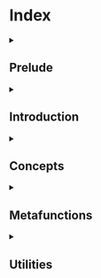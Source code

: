 <!-- Copyright 2024 Feng Mofan
SPDX-License-Identifier: Apache-2.0 -->

<h1>Index</h1>

<!-- Prelude -- Start -->
<details><summary><h2>Prelude</h2></summary>

</details>
<!-- Prelude -- End -->

<!-- Introduction -- Start -->
<details><summary><h2>Introduction</h2></summary>

</details>
<!-- Introduction -- End -->

<!-- Concepts -- Start -->
<details><summary><h2>Concepts</h2></summary>
  <!-- Mouldivore -- Start -->
  <details><summary><h3>Mouldivore</h3></summary>
    <table>
      <caption><b>Conceptualizations</b></caption>
      <thead>
        <tr>
          <th style="text-align: center">Name</th>
          <th style="text-align: center">Functionality</th>
        </tr>
      </thead>
      <tbody>
        <tr>
          <td><a href="./docs/contents/concepts/mouldivore/all_confess.doc.md">AllConfess</a></td>
          <td>Conceptualize a class template predicate</td>
        </tr>
        <tr>
          <td><a href="./docs/contents/concepts/mouldivore/all_deceive.doc.md">AllDeceive</a></td>
          <td>Conceptualize the negation of a class template predicate</td>
        </tr>
        <tr>
          <td><a href="./docs/contents/concepts/mouldivore/any_confess.doc.md">AnyConfess</a></td>
          <td>Conceptualize a class template predicate</td>
        </tr>
        <tr>
          <td><a href="./docs/contents/concepts/mouldivore/any_deceive.doc.md">AnyDeceive</a></td>
          <td>Conceptualize the negation of a class template predicate</td>
        </tr>
        <tr>
          <td><a href="./docs/contents/concepts/mouldivore/confess.doc.md">Confess</a></td>
          <td>Conceptualize a class template predicate</td>
        </tr>
        <tr>
          <td><a href="./docs/contents/concepts/mouldivore/deceive.doc.md">Deceive</a></td>
          <td>Conceptualize the negation of a class template predicate</td>
        </tr>
      </tbody>
    </table>
  </details>
  <!-- Mouldivore -- End -->

  <!-- Pagelivore -- Start -->
  <details><summary><h3>Pagelivore</h3></summary>
    <table>
      <caption><b>Conceptualizations</b></caption>
      <thead>
        <tr>
          <th style="text-align: center">Name</th>
          <th style="text-align: center">Functionality</th>
        </tr>
      </thead>
      <tbody>
        <tr>
          <td><a href="./docs/contents/concepts/pagelivore/all_clarify.doc.md">AllClarify</a></td>
          <td>Conceptualize a class template predicate</td>
        </tr>
        <tr>
          <td><a href="./docs/contents/concepts/pagelivore/all_confess.doc.md">AllConfess</a></td>
          <td>Conceptualize a class template predicate</td>
        </tr>
        <tr>
          <td><a href="./docs/contents/concepts/pagelivore/all_deceive.doc.md">AllDeceive</a></td>
          <td>Conceptualize the negation of a class template predicate</td>
        </tr>
        <tr>
          <td><a href="./docs/contents/concepts/pagelivore/all_falsify.doc.md">AllFalsify</a></td>
          <td>Conceptualize the negation of a class template predicate</td>
        </tr>
        <tr>
          <td><a href="./docs/contents/concepts/pagelivore/any_clarify.doc.md">AnyClarify</a></td>
          <td>Conceptualize a class template predicate</td>
        </tr>
        <tr>
          <td><a href="./docs/contents/concepts/pagelivore/any_confess.doc.md">AnyConfess</a></td>
          <td>Conceptualize a class template predicate</td>
        </tr>
        <tr>
          <td><a href="./docs/contents/concepts/pagelivore/any_deceive.doc.md">AnyDeceive</a></td>
          <td>Conceptualize the negation of a class template predicate</td>
        </tr>
        <tr>
          <td><a href="./docs/contents/concepts/pagelivore/any_falsify.doc.md">AnyFalsify</a></td>
          <td>Conceptualize the negation of a class template predicate</td>
        </tr>
        <tr>
          <td><a href="./docs/contents/concepts/pagelivore/clarify.doc.md">Clarify</a></td>
          <td>Conceptualize a class template predicate</td>
        </tr>
        <tr>
          <td><a href="./docs/contents/concepts/pagelivore/confess.doc.md">Confess</a></td>
          <td>Conceptualize a class template predicate</td>
        </tr>
        <tr>
          <td><a href="./docs/contents/concepts/pagelivore/deceive.doc.md">Deceive</a></td>
          <td>Conceptualize the negation of a class template predicate</td>
        </tr>
        <tr>
          <td><a href="./docs/contents/concepts/pagelivore/falsify.doc.md">Falsify</a></td>
          <td>Conceptualize the negation of a class template predicate</td>
        </tr>
      </tbody>
    </table>
  </details>
  <!-- Pagelivore -- End -->

  <!-- Typelivore -- Start -->
  <details><summary><h3>Typelivore</h3></summary>
    <table>
      <caption><b>Conceptualizations</b></caption>
      <thead>
        <tr>
          <th style="text-align: center">Name</th>
          <th style="text-align: center">Functionality</th>
        </tr>
      </thead>
      <tbody>
        <tr>
          <td><a href="./docs/contents/concepts/typelivore/all_clarify.doc.md">AllClarify</a></td>
          <td>Conceptualize a callable type predicate</td>
        </tr>
        <tr>
          <td><a href="./docs/contents/concepts/typelivore/all_confess.doc.md">AllConfess</a></td>
          <td>Conceptualize a callable type predicate</td>
        </tr>
        <tr>
          <td><a href="./docs/contents/concepts/typelivore/all_deceive.doc.md">AllDeceive</a></td>
          <td>Conceptualize the negation of a callable type predicate</td>
        </tr>
        <tr>
          <td><a href="./docs/contents/concepts/typelivore/all_falsify.doc.md">AllFalsify</a></td>
          <td>Conceptualize the negation of a callable type predicate</td>
        </tr>
        <tr>
          <td><a href="./docs/contents/concepts/typelivore/any_clarify.doc.md">AnyClarify</a></td>
          <td>Conceptualize a callable type predicate</td>
        </tr>
        <tr>
          <td><a href="./docs/contents/concepts/typelivore/any_confess.doc.md">AnyConfess</a></td>
          <td>Conceptualize a callable type predicate</td>
        </tr>
        <tr>
          <td><a href="./docs/contents/concepts/typelivore/any_deceive.doc.md">AnyDeceive</a></td>
          <td>Conceptualize the negation of a callable type predicate</td>
        </tr>
        <tr>
          <td><a href="./docs/contents/concepts/typelivore/any_falsify.doc.md">AnyFalsify</a></td>
          <td>Conceptualize the negation of a callable type predicate</td>
        </tr>
        <tr>
          <td><a href="./docs/contents/concepts/typelivore/clarify.doc.md">Clarify</a></td>
          <td>Conceptualize a callable type predicate</td>
        </tr>
        <tr>
          <td><a href="./docs/contents/concepts/typelivore/confess.doc.md">Confess</a></td>
          <td>Conceptualize a callable type predicate</td>
        </tr>
        <tr>
          <td><a href="./docs/contents/concepts/typelivore/deceive.doc.md">Deceive</a></td>
          <td>Conceptualize the negation of a callable type predicate</td>
        </tr>
        <tr>
          <td><a href="./docs/contents/concepts/typelivore/falsify.doc.md">Falsify</a></td>
          <td>Conceptualize the negation of a callable type predicate</td>
        </tr>
      </tbody>
    </table>
  </details>
  <!-- Typelivore -- End -->

  <!-- Varybivore -- Start -->
  <details><summary><h3>Varybivore</h3></summary>
    <table>
      <caption><b>Conceptualizations</b></caption>
      <thead>
        <tr>
          <th style="text-align: center">Name</th>
          <th style="text-align: center">Functionality</th>
        </tr>
      </thead>
      <tbody>
        <tr>
          <td><a href="./docs/contents/concepts/varybivore/all_clarify.doc.md">AllClarify</a></td>
          <td>Conceptualize a callable predicate</td>
        </tr>
        <tr>
          <td><a href="./docs/contents/concepts/varybivore/all_confess.doc.md">AllConfess</a></td>
          <td>Conceptualize a callable predicate</td>
        </tr>
        <tr>
          <td><a href="./docs/contents/concepts/varybivore/all_deceive.doc.md">AllDeceive</a></td>
          <td>Conceptualize the negation of a callable predicate</td>
        </tr>
        <tr>
          <td><a href="./docs/contents/concepts/varybivore/all_falsify.doc.md">AllFalsify</a></td>
          <td>Conceptualize the negation of a callable predicate</td>
        </tr>
        <tr>
          <td><a href="./docs/contents/concepts/varybivore/any_clarify.doc.md">AnyClarify</a></td>
          <td>Conceptualize a callable predicate</td>
        </tr>
        <tr>
          <td><a href="./docs/contents/concepts/varybivore/any_confess.doc.md">AnyConfess</a></td>
          <td>Conceptualize a callable predicate</td>
        </tr>
        <tr>
          <td><a href="./docs/contents/concepts/varybivore/any_deceive.doc.md">AnyDeceive</a></td>
          <td>Conceptualize the negation of a callable predicate</td>
        </tr>
        <tr>
          <td><a href="./docs/contents/concepts/varybivore/any_falsify.doc.md">AnyFalsify</a></td>
          <td>Conceptualize the negation of a callable predicate</td>
        </tr>
        <tr>
          <td><a href="./docs/contents/concepts/varybivore/clarify.doc.md">Clarify</a></td>
          <td>Conceptualize a callable predicate</td>
        </tr>
        <tr>
          <td><a href="./docs/contents/concepts/varybivore/confess.doc.md">Confess</a></td>
          <td>Conceptualize a callable predicate</td>
        </tr>
        <tr>
          <td><a href="./docs/contents/concepts/varybivore/deceive.doc.md">Deceive</a></td>
          <td>Conceptualize the negation of a callable predicate</td>
        </tr>
        <tr>
          <td><a href="./docs/contents/concepts/varybivore/falsify.doc.md">Falsify</a></td>
          <td>Conceptualize the negation of a callable predicate</td>
        </tr>
      </tbody>
    </table>
  </details>
  <!-- Varybivore -- End -->
</details>
<!-- Concepts -- End -->

<!-- Metafunctions -- Start -->
<details><summary><h2>Metafunctions</h2></summary>
  <!-- Cotanivore -- Start -->
  <details><summary><h3>Cotanivore</h3></summary>
    <!-- List Modification -- Start -->
    <table>
      <caption><b>List Modifications</b></caption>
      <thead>
        <tr>
          <th style="text-align: center">Name</th>
          <th style="text-align: center">Functionality</th>
        </tr>
      </thead>
      <tbody>
        <tr>
          <td><a href="./docs/contents/metafunctions/cotanivore/kindred_repack.doc.md">KindredRepack</a></td>
          <td>Concatenate packed containers and then invoke an operation</td>
        </tr>
        <tr>
          <td><a href="./docs/contents/metafunctions/cotanivore/paste.doc.md">Paste</a></td>
          <td>Concatenate packed containers</td>
        </tr>
        <tr>
          <td><a href="./docs/contents/metafunctions/cotanivore/typical_paste.doc.md">TypicalPaste</a></td>
          <td>Concatenate packed containers</td>
        </tr>
      </tbody>
    </table>
    <!-- List Modification -- End -->
  </details>
  <!-- Cotanivore -- End -->

  <!-- Mouldivore -- Start -->
  <details><summary><h3>Mouldivore</h3></summary>
    <!-- List Modifications -- Start -->
    <table>
      <caption><b>List Modifications</b></caption>
      <thead>
        <tr>
          <th style="text-align: center">Name</th>
          <th style="text-align: center">Functionality</th>
        </tr>
      </thead>
      <tbody>
        <tr>
          <td><a href="./docs/contents/metafunctions/mouldivore/bi_cognate_classic_plume.doc.md">BiCognateClassicPlume</a></td>
          <td>Transform every item and then invoke an operation with the type results</td>
        </tr>
        <tr>
          <td><a href="./docs/contents/metafunctions/mouldivore/bi_cognate_plume.doc.md">BiCognatePlume</a></td>
          <td>Transform every item and then invoke an operation</td>
        </tr>
        <tr>
          <td><a href="./docs/contents/metafunctions/mouldivore/cognate_classic_modify.doc.md">CognateClassicModify</a></td>
          <td>Transform elements at given positions and then invoke an operation</td>
        </tr>
        <tr>
          <td><a href="./docs/contents/metafunctions/mouldivore/cognate_classic_transform.doc.md">CognateClassicTransform</a></td>
          <td>Transform elements that satisfy all given predicates and then invoke an operation</td>
        </tr>
        <tr>
          <td><a href="./docs/contents/metafunctions/mouldivore/cognate_erase.doc.md">CognateErase</a></td>
          <td>Remove elements within a given range and then invoke an operation</td>
        </tr>
        <tr>
          <td><a href="./docs/contents/metafunctions/mouldivore/cognate_filter.doc.md">CognateFilter</a></td>
          <td>Remove elements that satisfy all given predicates and then invoke an operation</td>
        </tr>
        <tr>
          <td><a href="./docs/contents/metafunctions/mouldivore/cognate_front.doc.md">CognateFront</a></td>
          <td>Collect elements from the front and then invoke an operation</td>
        </tr>
        <tr>
          <td><a href="./docs/contents/metafunctions/mouldivore/cognate_harvest.doc.md">CognateHarvest</a></td>
          <td>Collect the type results of the elements and then invoke an operation</td>
        </tr>
        <tr>
          <td><a href="./docs/contents/metafunctions/mouldivore/cognate_inject.doc.md">CognateInject</a></td>
          <td>Insert another list into a given position and then invoke an operation</td>
        </tr>
        <tr>
          <td><a href="./docs/contents/metafunctions/mouldivore/cognate_insert.doc.md">CognateInsert</a></td>
          <td>Insert elements into given positions and then invoke an operation</td>
        </tr>
        <tr>
          <td><a href="./docs/contents/metafunctions/mouldivore/cognate_modify.doc.md">CognateModify</a></td>
          <td>Transform elements at given positions and then invoke an operation</td>
        </tr>
        <tr>
          <td><a href="./docs/contents/metafunctions/mouldivore/cognate_remove.doc.md">CognateRemove</a></td>
          <td>Remove elements at given positions and then invoke an operation</td>
        </tr>
        <tr>
          <td><a href="./docs/contents/metafunctions/mouldivore/cognate_repeat.doc.md">CognateRepeat</a></td>
          <td>Repeat a list given times and then invoke an operation</td>
        </tr>
        <tr>
          <td><a href="./docs/contents/metafunctions/mouldivore/cognate_reverse.doc.md">CognateReverse</a></td>
          <td>Reverse the order of the elements and then invoke an operation</td>
        </tr>
        <tr>
          <td><a href="./docs/contents/metafunctions/mouldivore/cognate_rotate.doc.md">CognateRotate</a></td>
          <td>Move elements of a given amount from the front to the end and then invoke an operation</td>
        </tr>
        <tr>
          <td><a href="./docs/contents/metafunctions/mouldivore/cognate_slice.doc.md">CognateSlice</a></td>
          <td>Collect elements within a given range and then invoke an operation</td>
        </tr>
        <tr>
          <td><a href="./docs/contents/metafunctions/mouldivore/cognate_transform.doc.md">CognateTransform</a></td>
          <td>Transform elements that satisfy all given predicates and then invoke an operation</td>
        </tr>
        <tr>
          <td><a href="./docs/contents/metafunctions/mouldivore/repack.doc.md">Repack</a></td>
          <td>Concatenate packed containers and then invoke an operation</td>
        </tr>
        <tr>
          <td><a href="./docs/contents/metafunctions/mouldivore/sieve.doc.md">Sieve</a></td>
          <td>Remove elements that satisfy all given predicates</td>
        </tr>
      </tbody>
    </table>
    <!-- List Modifications -- End -->
    <!-- Higher-Order Modifications -- Start -->
    <table>
      <caption><b>Higher-Order Modifications</b></caption>
      <thead>
        <tr>
          <th style="text-align: center">Name</th>
          <th style="text-align: center">Functionality</th>
        </tr>
      </thead>
      <tbody>
        <tr>
          <td><a href="./docs/contents/metafunctions/mouldivore/agent.doc.md">Agent</a></td>
          <td>Invoke an operation with the elements inside a packed container</td>
        </tr>
        <tr>
          <td><a href="./docs/contents/metafunctions/mouldivore/bind_back.doc.md">BindBack</a></td>
          <td>Fix rear arguments of an operation</td>
        </tr>
        <tr>
          <td><a href="./docs/contents/metafunctions/mouldivore/bind_front.doc.md">BindFront</a></td>
          <td>Fix the front arguments of an operation</td>
        </tr>
        <tr>
          <td><a href="./docs/contents/metafunctions/mouldivore/bind.doc.md">Bind</a></td>
          <td>Fix arguments of an operation at given positions</td>
        </tr>
        <tr>
          <td><a href="./docs/contents/metafunctions/mouldivore/classic_trek.doc.md">ClassicTrek</a></td>
          <td>Compose operations</td>
        </tr>
        <tr>
          <td><a href="./docs/contents/metafunctions/mouldivore/classic_trip.doc.md">ClassicTrip</a></td>
          <td>Compose operations</td>
        </tr>
        <tr>
          <td><a href="./docs/contents/metafunctions/mouldivore/conceal.doc.md">Conceal</a></td>
          <td>Reform an operation so that it returns its result using member <code>type</code></td>
        </tr>
        <tr>
          <td><a href="./docs/contents/metafunctions/mouldivore/conjunction.doc.md">Conjunction</a></td>
          <td>Combine predicates using <code>&&</code></td>
        </tr>
        <tr>
          <td><a href="./docs/contents/metafunctions/mouldivore/disjunction.doc.md">Disjunction</a></td>
          <td>Combine predicates using <code>||</code></td>
        </tr>
        <tr>
          <td><a href="./docs/contents/metafunctions/mouldivore/flip.doc.md">Flip</a></td>
          <td>Reverse the first two layers of a metafunction</td>
        </tr>
        <tr>
          <td><a href="./docs/contents/metafunctions/mouldivore/negation.doc.md">Negation</a></td>
          <td>Turn a predicate into its negation</td>
        </tr>
        <tr>
          <td><a href="./docs/contents/metafunctions/mouldivore/reveal.doc.md">Reveal</a></td>
          <td>Reform an operation so that it returns its type result directly</td>
        </tr>
        <tr>
          <td><a href="./docs/contents/metafunctions/mouldivore/skip.doc.md">Skip</a></td>
          <td>Move the 0th layer of a metafunction to the end of its invocation order</td>
        </tr>
        <tr>
          <td><a href="./docs/contents/metafunctions/mouldivore/trek.doc.md">Trek</a></td>
          <td>Compose operations</td>
        </tr>
        <tr>
          <td><a href="./docs/contents/metafunctions/mouldivore/trip.doc.md">Trip</a></td>
          <td>Compose operations</td>
        </tr>
      </tbody>
    </table>
    <!-- Higher-Order Modifications -- End -->
    <!-- List Examinations -- Start -->
    <table>
      <caption><b>List Examinations</b></caption>
      <thead>
        <tr>
          <th style="text-align: center">Name</th>
          <th style="text-align: center">Functionality</th>
        </tr>
      </thead>
      <tbody>
        <tr>
          <td><a href="./docs/contents/metafunctions/mouldivore/among.doc.md">Among</a></td>
          <td>Pick out the container at a given index</td>
        </tr>
        <tr>
          <td><a href="./docs/contents/metafunctions/mouldivore/find.doc.md">Find</a></td>
          <td>Find the first element that satisfies all given predicates</td>
        </tr>
        <tr>
          <td><a href="./docs/contents/metafunctions/mouldivore/independent_find.doc.md">IndependentFind</a></td>
          <td>Find the first element that satisfies all given predicates</td>
        </tr>
        <tr>
          <td><a href="./docs/contents/metafunctions/mouldivore/independent_left_interview.doc.md">IndependentLeftInterview</a></td>
          <td>Find the first element that satisfies all given predicates modified by binding fixed arguments to the front</td>
        </tr>
        <tr>
          <td><a href="./docs/contents/metafunctions/mouldivore/independent_right_interview.doc.md">IndependentRightInterview</a></td>
          <td>Find the first element that satisfies all given predicates modified by binding fixed arguments to the back</td>
        </tr>
        <tr>
          <td><a href="./docs/contents/metafunctions/mouldivore/left_interview.doc.md">LeftInterview</a></td>
          <td>Find the first element that satisfies all given predicates modified by binding fixed arguments to the front</td>
        </tr>
        <tr>
          <td><a href="./docs/contents/metafunctions/mouldivore/left_review.doc.md">LeftReview</a></td>
          <td>Check if every relative-order-preserving pair satisfies a predicate</td>
        </tr>
        <tr>
          <td><a href="./docs/contents/metafunctions/mouldivore/look_for.doc.md">LookFor</a></td>
          <td>Find the first element that satisfies a given predicate</td>
        </tr>
        <tr>
          <td><a href="./docs/contents/metafunctions/mouldivore/right_interview.doc.md">RightInterview</a></td>
          <td>Find the first element that satisfies all given predicates modified by binding fixed arguments to the back</td>
        </tr>
        <tr>
          <td><a href="./docs/contents/metafunctions/mouldivore/right_review.doc.md">RightReview</a></td>
          <td>Check if every relative-order-reversing pair satisfies a predicate</td>
        </tr>
      </tbody>
    </table>
    <!-- List Examinations -- End -->
    <!-- Entity Examinations -- Start -->
    <table>
      <caption><b>Entity Examinations</b></caption>
      <thead>
        <tr>
          <th style="text-align: center">Name</th>
          <th style="text-align: center">Functionality</th>
        </tr>
      </thead>
      <tbody>
        <tr>
          <td><a href="./docs/contents/metafunctions/mouldivore/is_specialization_of.doc.md">IsSpecializationOf</a></td>
          <td>Check if a type is a specialization of a class template</td>
        </tr>
      </tbody>
    </table>
    <!-- Entity Examinations -- End -->
    <!-- Algorithms -- Start -->
    <table>
      <caption><b>Algorithms</b></caption>
      <thead>
        <tr>
          <th style="text-align: center">Name</th>
          <th style="text-align: center">Functionality</th>
        </tr>
      </thead>
      <tbody>
        <tr>
          <td><a href="./docs/contents/metafunctions/mouldivore/classic_recur.doc.md">ClassicRecur</a></td>
          <td>Apply an operation repeatedly until the result satisfies all given predicates</td>
        </tr>
        <tr>
          <td><a href="./docs/contents/metafunctions/mouldivore/fold_left_first.doc.md">FoldLeftFirst</a></td>
          <td>Left-fold a list using an operation with the first element as the initiator</td>
        </tr>
        <tr>
          <td><a href="./docs/contents/metafunctions/mouldivore/fold_left.doc.md">FoldLeft</a></td>
          <td>Left-fold a list using an operation with a given initiator</td>
        </tr>
        <tr>
          <td><a href="./docs/contents/metafunctions/mouldivore/fold_right_last.doc.md">FoldRightLast</a></td>
          <td>Right-fold a list using an operation with the last element as the initiator</td>
        </tr>
        <tr>
          <td><a href="./docs/contents/metafunctions/mouldivore/fold_right.doc.md">FoldRight</a></td>
          <td>Right-fold a list using an operation with a given initiator</td>
        </tr>
        <tr>
          <td><a href="./docs/contents/metafunctions/mouldivore/recur.doc.md">Recur</a></td>
          <td>Apply an operation repeatedly until the result satisfies all given predicates</td>
        </tr>
        <tr>
          <td><a href="./docs/contents/metafunctions/mouldivore/situational.doc.md">Situational</a></td>
          <td>Return the first or the second element according to whether the list of all elements satisfies all given predicates</td>
        </tr>
      </tbody>
    </table>
    <!-- Algorithms -- End -->
  </details>
  <!-- Mouldivore -- End -->

  <!-- Omennivore -- Start -->
  <details><summary><h3>Omennivore</h3></summary>
    <!-- List Modifications -- Start -->
    <table>
      <caption><b>List Modifications</b></caption>
      <thead>
        <tr>
          <th style="text-align: center">Name</th>
          <th style="text-align: center">Functionality</th>
        </tr>
      </thead>
      <tbody>
        <tr>
          <td><a href="./docs/contents/metafunctions/omennivore/bi_harvest.doc.md">BiHarvest</a></td>
          <td>Collect the type results or the value results of the elements and then invoke an operation</td>
        </tr>
        <tr>
          <td><a href="./docs/contents/metafunctions/omennivore/classic_modify_types.doc.md">ClassicModifyTypes</a></td>
          <td>Transform elements at given positions and then invoke an operation</td>
        </tr>
        <tr>
          <td><a href="./docs/contents/metafunctions/omennivore/easy_kindred_repack.doc.md">EasyKindredRepack</a></td>
          <td>Concatenate packed vessels and then invoke an operation</td>
        </tr>
        <tr>
          <td><a href="./docs/contents/metafunctions/omennivore/easy_paste.doc.md">EasyPaste</a></td>
          <td>Concatenate packed vessels</td>
        </tr>
        <tr>
          <td><a href="./docs/contents/metafunctions/omennivore/easy_typical_paste.doc.md">EasyTypicalPaste</a></td>
          <td>Concatenate packed vessels</td>
        </tr>
        <tr>
          <td><a href="./docs/contents/metafunctions/omennivore/extend_back.doc.md">ExtendBack</a></td>
          <td>Append items to the back</td>
        </tr>
        <tr>
          <td><a href="./docs/contents/metafunctions/omennivore/extend_back.doc.md">ExtendFront</a></td>
          <td>Append items to the front</td>
        </tr>
        <tr>
          <td><a href="./docs/contents/metafunctions/omennivore/insert_types.doc.md">InsertTypes</a></td>
          <td>Insert elements into given positions and then invoke an operation</td>
        </tr>
        <tr>
          <td><a href="./docs/contents/metafunctions/omennivore/insert_values.doc.md">InsertValues</a></td>
          <td>Insert variables into given positions and then invoke an operation</td>
        </tr>
        <tr>
          <td><a href="./docs/contents/metafunctions/omennivore/modify_types.doc.md">ModifyTypes</a></td>
          <td>Transform elements at given positions and then invoke an operation</td>
        </tr>
        <tr>
          <td><a href="./docs/contents/metafunctions/omennivore/modify_values.doc.md">ModifyValues</a></td>
          <td>Transform variables at given positions and then invoke an operation</td>
        </tr>
        <tr>
          <td><a href="./docs/contents/metafunctions/omennivore/remove_types.doc.md">RemoveTypes</a></td>
          <td>Remove elements at given positions and then invoke an operation</td>
        </tr>
        <tr>
          <td><a href="./docs/contents/metafunctions/omennivore/remove_values.doc.md">RemoveValues</a></td>
          <td>Remove variables at given positions and then invoke an operation</td>
        </tr>
      </tbody>
    </table>
    <!-- List Modifications -- End -->
    <!-- Higher-Order Modifications -- Start -->
    <table>
      <caption><b>Higher-Order Modifications</b></caption>
      <thead>
        <tr>
          <th style="text-align: center">Name</th>
          <th style="text-align: center">Functionality</th>
        </tr>
      </thead>
      <tbody>
        <tr>
          <td><a href="./docs/contents/metafunctions/omennivore/laborious_press.doc.md">LaboriousPress</a></td>
          <td>Flatten the layers of a metafunction</td>
        </tr>
        <tr>
          <td><a href="./docs/contents/metafunctions/omennivore/press.doc.md">Press</a></td>
          <td>Flatten the layers of a metafunction</td>
        </tr>
        <tr>
          <td><a href="./docs/contents/metafunctions/omennivore/send.doc.md">Send</a></td>
          <td>Invoke an operation with the items inside a packed vessel</td>
        </tr>
      </tbody>
    </table>
    <!-- Higher-Order Modifications -- End -->
    <!-- Entity Examinations -- Start -->
    <table>
      <caption><b>Entity Examinations</b></caption>
      <thead>
        <tr>
          <th style="text-align: center">Name</th>
          <th style="text-align: center">Functionality</th>
        </tr>
      </thead>
      <tbody>
        <tr>
          <td><a href="./docs/contents/metafunctions/omennivore/among.doc.md">Among</a></td>
          <td>Pick out the item at a given index from a packed vessel</td>
        </tr>
        <tr>
          <td><a href="./docs/contents/metafunctions/omennivore/is_calmful.doc.md">IsCalmful</a></td>
          <td>Check if a type is a packed <code>Calm</code></td>
        </tr>
        <tr>
          <td><a href="./docs/contents/metafunctions/omennivore/is_coolful.doc.md">IsCoolful</a></td>
          <td>Check if a type is a packed <code>Cool</code></td>
        </tr>
        <tr>
          <td><a href="./docs/contents/metafunctions/omennivore/is_dawnful.doc.md">IsDawnful</a></td>
          <td>Check if a type is a packed <code>Dawn</code></td>
        </tr>
        <tr>
          <td><a href="./docs/contents/metafunctions/omennivore/is_flowful.doc.md">IsFlowful</a></td>
          <td>Check if a type is a packed <code>Flow</code></td>
        </tr>
        <tr>
          <td><a href="./docs/contents/metafunctions/omennivore/is_glowful.doc.md">IsGlowful</a></td>
          <td>Check if a type is a packed <code>Glow</code></td>
        </tr>
        <tr>
          <td><a href="./docs/contents/metafunctions/omennivore/is_gritful.doc.md">IsGritful</a></td>
          <td>Check if a type is a packed <code>Grit</code></td>
        </tr>
        <tr>
          <td><a href="./docs/contents/metafunctions/omennivore/is_hailful.doc.md">IsHailful</a></td>
          <td>Check if a type is a packed <code>Hail</code></td>
        </tr>
        <tr>
          <td><a href="./docs/contents/metafunctions/omennivore/is_moldful.doc.md">IsMoldful</a></td>
          <td>Check if a type is a packed <code>Mold</code></td>
        </tr>
        <tr>
          <td><a href="./docs/contents/metafunctions/omennivore/is_pageful.doc.md">IsPageful</a></td>
          <td>Check if a type is a packed <code>Page</code></td>
        </tr>
        <tr>
          <td><a href="./docs/contents/metafunctions/omennivore/is_railful.doc.md">IsRailful</a></td>
          <td>Check if a type is a packed <code>Rail</code></td>
        </tr>
        <tr>
          <td><a href="./docs/contents/metafunctions/omennivore/is_roadful.doc.md">IsRoadful</a></td>
          <td>Check if a type is a packed <code>Road</code></td>
        </tr>
        <tr>
          <td><a href="./docs/contents/metafunctions/omennivore/is_sailful.doc.md">IsSailful</a></td>
          <td>Check if a type is a packed <code>Sail</code></td>
        </tr>
        <tr>
          <td><a href="./docs/contents/metafunctions/omennivore/is_snowful.doc.md">IsSnowful</a></td>
          <td>Check if a type is a packed <code>Snow</code></td>
        </tr>
        <tr>
          <td><a href="./docs/contents/metafunctions/omennivore/is_willful.doc.md">IsWillful</a></td>
          <td>Check if a type is a packed <code>Will</code></td>
        </tr>
        <tr>
          <td><a href="./docs/contents/metafunctions/omennivore/total.doc.md">Total</a></td>
          <td>Count the number of items contained in a packed vessel</td>
        </tr>
        <tr>
          <td><a href="./docs/contents/metafunctions/omennivore/typical_among.doc.md">TypicalAmong</a></td>
          <td>Pick out the item at a given index from a packed vessel</td>
        </tr>
      </tbody>
    </table>
    <!-- Entity Examinations -- End -->
    <!-- Algorithms -- Start -->
    <table>
      <thead>
        <caption><b>Algorithms</b></caption>
        <tr>
          <th style="text-align: center">Name</th>
          <th style="text-align: center">Functionality</th>
        </tr>
      </thead>
      <tbody>
        <tr>
          <td><a href="./docs/contents/metafunctions/omennivore/zip.doc.md">Zip</a></td>
          <td>Zip packed vessels</td>
        </tr>
      </tbody>
    </table>
    <!-- Algorithms -- Start -->
  </details>
  <!-- Omennivore -- End -->

  <!-- Pagelivore -- Start -->
  <details><summary><h3>Pagelivore</h3></summary>
    <!-- List Modifications -- Start -->
    <table>
      <caption><b>List Modifications</b></caption>
      <thead>
        <tr>
          <th style="text-align: center">Name</th>
          <th style="text-align: center">Functionality</th>
        </tr>
      </thead>
      <tbody>
        <tr>
          <td><a href="./docs/contents/metafunctions/pagelivore/bi_cognate_gauge.doc.md">BiCognateGauge</a></td>
          <td>Transform every item and then invoke an operation with the value results</td>
        </tr>
        <tr>
          <td><a href="./docs/contents/metafunctions/pagelivore/cognate_erase.doc.md">CognateErase</a></td>
          <td>Remove variables within a given range and then invoke an operation</td>
        </tr>
        <tr>
          <td><a href="./docs/contents/metafunctions/pagelivore/cognate_filter.doc.md">CognateFilter</a></td>
          <td>Remove variables that satisfy all given predicates and then invoke an operation</td>
        </tr>
        <tr>
          <td><a href="./docs/contents/metafunctions/pagelivore/cognate_front.doc.md">CognateFront</a></td>
          <td>Collect variables from the front and then invoke an operation</td>
        </tr>
        <tr>
          <td><a href="./docs/contents/metafunctions/pagelivore/cognate_harvest.doc.md">CognateHarvest</a></td>
          <td>Collect the value results of the elements and then invoke an operation</td>
        </tr>
        <tr>
          <td><a href="./docs/contents/metafunctions/pagelivore/cognate_inject.doc.md">CognateInject</a></td>
          <td>Insert another list into a given position and then invoke an operation</td>
        </tr>
        <tr>
          <td><a href="./docs/contents/metafunctions/pagelivore/cognate_insert.doc.md">CognateInsert</a></td>
          <td>Insert variables into given positions and then invoke an operation</td>
        </tr>
        <tr>
          <td><a href="./docs/contents/metafunctions/pagelivore/cognate_modify.doc.md">CognateModify</a></td>
          <td>Transform variables at given positions and then invoke an operation</td>
        </tr>
        <tr>
          <td><a href="./docs/contents/metafunctions/pagelivore/cognate_remove.doc.md">CognateRemove</a></td>
          <td>Remove variables at given positions and then invoke an operation</td>
        </tr>
        <tr>
          <td><a href="./docs/contents/metafunctions/pagelivore/cognate_repeat.doc.md">CognateRepeat</a></td>
          <td>Repeat a list given times and then invoke an operation</td>
        </tr>
        <tr>
          <td><a href="./docs/contents/metafunctions/pagelivore/cognate_reverse.doc.md">CognateReverse</a></td>
          <td>Reverse the order of the variables and then invoke an operation</td>
        </tr>
        <tr>
          <td><a href="./docs/contents/metafunctions/pagelivore/cognate_rise.doc.md">CognateRise</a></td>
          <td>Arrange variables in ascending order and then invoke an operation</td>
        </tr>
        <tr>
          <td><a href="./docs/contents/metafunctions/pagelivore/cognate_rotate.doc.md">CognateRotate</a></td>
          <td>Move variables of a given amount from the front to the end and then invoke an operation</td>
        </tr>
        <tr>
          <td><a href="./docs/contents/metafunctions/pagelivore/cognate_segment.doc.md">CognateSegment</a></td>
          <td>Collect the differences between adjacent variables and then invoke an operation</td>
        </tr>
        <tr>
          <td><a href="./docs/contents/metafunctions/pagelivore/cognate_slice.doc.md">CognateSlice</a></td>
          <td>Collect variables within a given range and then invoke an operation</td>
        </tr>
        <tr>
          <td><a href="./docs/contents/metafunctions/pagelivore/cognate_transform.doc.md">CognateTransform</a></td>
          <td>Transform variables that satisfy all given predicates and then invoke an operation</td>
        </tr>
        <tr>
          <td><a href="./docs/contents/metafunctions/pagelivore/repack.doc.md">Repack</a></td>
          <td>Concatenate packed sequences and then invoke an operation</td>
        </tr>
        <tr>
          <td><a href="./docs/contents/metafunctions/pagelivore/sieve.doc.md">Sieve</a></td>
          <td>Remove variables that satisfy all given predicates</td>
        </tr>
      </tbody>
    </table>
    <!-- List Modifications -- End -->
    <!-- Higher-Order Modifications -- Start -->
    <table>
      <caption><b>Higher-Order Modifications</b></caption>
      <thead>
        <tr>
          <th style="text-align: center">Name</th>
          <th style="text-align: center">Functionality</th>
        </tr>
      </thead>
      <tbody>
        <tr>
          <td><a href="./docs/contents/metafunctions/pagelivore/agent.doc.md">Agent</a></td>
          <td>Invoke an operation with the variables inside a packed sequence</td>
        </tr>
        <tr>
          <td><a href="./docs/contents/metafunctions/pagelivore/bind_back.doc.md">BindBack</a></td>
          <td>Fix rear arguments of an operation</td>
        </tr>
        <tr>
          <td><a href="./docs/contents/metafunctions/pagelivore/bind_front.doc.md">BindFront</a></td>
          <td>Fix the front arguments of an operation</td>
        </tr>
        <tr>
          <td><a href="./docs/contents/metafunctions/pagelivore/bind.doc.md">Bind</a></td>
          <td>Fix arguments of an operation at given positions</td>
        </tr>
        <tr>
          <td><a href="./docs/contents/metafunctions/pagelivore/classic_trek.doc.md">ClassicTrek</a></td>
          <td>Compose operations</td>
        </tr>
        <tr>
          <td><a href="./docs/contents/metafunctions/pagelivore/classic_trip.doc.md">ClassicTrip</a></td>
          <td>Compose operations</td>
        </tr>
        <tr>
          <td><a href="./docs/contents/metafunctions/pagelivore/conceal.doc.md">Conceal</a></td>
          <td>Reform an operation so that it returns its result using member <code>type</code></td>
        </tr>
        <tr>
          <td><a href="./docs/contents/metafunctions/pagelivore/conjunction.doc.md">Conjunction</a></td>
          <td>Combine predicates using <code>&&</code></td>
        </tr>
        <tr>
          <td><a href="./docs/contents/metafunctions/pagelivore/disjunction.doc.md">Disjunction</a></td>
          <td>Combine predicates using <code>||</code></td>
        </tr>
        <tr>
          <td><a href="./docs/contents/metafunctions/pagelivore/flip.doc.md">Flip</a></td>
          <td>Reverse the first two layers of a metafunction</td>
        </tr>
        <tr>
          <td><a href="./docs/contents/metafunctions/pagelivore/negation.doc.md">Negation</a></td>
          <td>Turn a predicate into its negation</td>
        </tr>
        <tr>
          <td><a href="./docs/contents/metafunctions/pagelivore/reveal.doc.md">Reveal</a></td>
          <td>Reform an operation so that it returns its type result directly</td>
        </tr>
        <tr>
          <td><a href="./docs/contents/metafunctions/pagelivore/skip.doc.md">Skip</a></td>
          <td>Move the 0th layer of a metafunction to the end of its invocation order</td>
        </tr>
        <tr>
          <td><a href="./docs/contents/metafunctions/pagelivore/trek.doc.md">Trek</a></td>
          <td>Compose operations</td>
        </tr>
        <tr>
          <td><a href="./docs/contents/metafunctions/pagelivore/trip.doc.md">Trip</a></td>
          <td>Compose operations</td>
        </tr>
      </tbody>
    </table>
    <!-- Higher-Order Modifications -- End -->
    <!-- List Examinations -- Start -->
    <table>
      <caption><b>List Examinations</b></caption>
      <thead>
        <tr>
          <th style="text-align: center">Name</th>
          <th style="text-align: center">Functionality</th>
        </tr>
      </thead>
      <tbody>
        <tr>
          <td><a href="./docs/contents/metafunctions/pagelivore/among.doc.md">Among</a></td>
          <td>Pick out the sequence at a given index</td>
        </tr>
        <tr>
          <td><a href="./docs/contents/metafunctions/pagelivore/cognate_observe.doc.md">CognateObserve</a></td>
          <td>Collect indices of variables that are true and then invoke an operation</td>
        </tr>
        <tr>
          <td><a href="./docs/contents/metafunctions/pagelivore/find.doc.md">Find</a></td>
          <td>Find the first variable that satisfies all given predicates</td>
        </tr>
        <tr>
          <td><a href="./docs/contents/metafunctions/pagelivore/independent_find.doc.md">IndependentFind</a></td>
          <td>Find the first variable that satisfies all given predicates</td>
        </tr>
        <tr>
          <td><a href="./docs/contents/metafunctions/pagelivore/independent_left_interview.doc.md">IndependentLeftInterview</a></td>
          <td>Find the first variable that satisfies all given predicates modified by binding fixed arguments to the front</td>
        </tr>
        <tr>
          <td><a href="./docs/contents/metafunctions/pagelivore/independent_right_interview.doc.md">IndependentRightInterview</a></td>
          <td>Find the first variable that satisfies all given predicates modified by binding fixed arguments to the back</td>
        </tr>
        <tr>
          <td><a href="./docs/contents/metafunctions/pagelivore/left_interview.doc.md">LeftInterview</a></td>
          <td>Find the first variable that satisfies all given predicates modified by binding fixed arguments to the front</td>
        </tr>
        <tr>
          <td><a href="./docs/contents/metafunctions/pagelivore/left_review.doc.md">LeftReview</a></td>
          <td>Check if every relative-order-preserving pair satisfies a predicate</td>
        </tr>
        <tr>
          <td><a href="./docs/contents/metafunctions/pagelivore/look_for.doc.md">LookFor</a></td>
          <td>Find the first variable that satisfies a given predicate</td>
        </tr>
        <tr>
          <td><a href="./docs/contents/metafunctions/pagelivore/right_interview.doc.md">RightInterview</a></td>
          <td>Find the first variable that satisfies all given predicates modified by binding fixed arguments to the back</td>
        </tr>
        <tr>
          <td><a href="./docs/contents/metafunctions/pagelivore/right_review.doc.md">RightReview</a></td>
          <td>Check if every relative-order-reversing pair satisfies a predicate</td>
        </tr>
        <tr>
          <td><a href="./docs/contents/metafunctions/pagelivore/terse_independent_find.doc.md">TerseIndependentFind</a></td>
          <td>Find the first variable that satisfies all given predicates</td>
        </tr>
        <tr>
          <td><a href="./docs/contents/metafunctions/pagelivore/terse_independent_left_interview.doc.md">TerseIndependentLeftInterview</a></td>
          <td>Find the first variable that satisfies all given predicates modified by binding fixed arguments to the front</td>
        </tr>
        <tr>
          <td><a href="./docs/contents/metafunctions/pagelivore/terse_independent_right_interview.doc.md">TerseIndependentRightInterview</a></td>
          <td>Find the first variable that satisfies all given predicates modified by binding fixed arguments to the back</td>
        </tr>
      </tbody>
    </table>
    <!-- List Examinations -- End -->
    <!-- Entity Examinations -- Start -->
    <table>
      <caption><b>Entity Examinations</b></caption>
      <thead>
        <tr>
          <th style="text-align: center">Name</th>
          <th style="text-align: center">Functionality</th>
        </tr>
      </thead>
      <tbody>
        <tr>
          <td><a href="./docs/contents/metafunctions/pagelivore/is_specialization_of.doc.md">IsSpecializationOf</a></td>
          <td>Check if a type is a specialization of a class template</td>
        </tr>
      </tbody>
    </table>
    <!-- Item Examination -- End -->
    <!-- Algorithms -- Start -->
    <table>
      <caption><b>Algorithms</b></caption>
      <thead>
        <tr>
          <th style="text-align: center">Name</th>
          <th style="text-align: center">Functionality</th>
        </tr>
      </thead>
      <tbody>
        <tr>
          <td><a href="./docs/contents/metafunctions/pagelivore/fold_left_first.doc.md">FoldLeftFirst</a></td>
          <td>Left-fold a list using an operation with the first variable as the initiator</td>
        </tr>
        <tr>
          <td><a href="./docs/contents/metafunctions/pagelivore/fold_left.doc.md">FoldLeft</a></td>
          <td>Left-fold a list using an operation with a given initiator</td>
        </tr>
        <tr>
          <td><a href="./docs/contents/metafunctions/pagelivore/fold_right_last.doc.md">FoldRightLast</a></td>
          <td>Right-fold a list using an operation with the last variable as the initiator</td>
        </tr>
        <tr>
          <td><a href="./docs/contents/metafunctions/pagelivore/fold_right.doc.md">FoldRight</a></td>
          <td>Right-fold a list using an operation with a given initiator</td>
        </tr>
        <tr>
          <td><a href="./docs/contents/metafunctions/pagelivore/situational.doc.md">Situational</a></td>
          <td>Return the first or the second variable according to whether the list of all variables satisfies all given predicates</td>
        </tr>
      </tbody>
    </table>
    <!-- Algorithms -- End -->
  </details>
  <!-- Pagelivore -- End -->

  <!-- Raillivore -- Start -->
  <details><summary><h3>Raillivore</h3></summary>
    <!-- Higher-Order Modifications -- Start -->
    <table>
      <caption><b>Higher-Order Modifications</b></caption>
      <thead>
        <tr>
          <th style="text-align: center">Name</th>
          <th style="text-align: center">Functionality</th>
        </tr>
      </thead>
      <tbody>
        <tr>
          <td><a href="./docs/contents/metafunctions/raillivore/agent.doc.md">Agent</a></td>
          <td>Invoke an operation with the sequences inside a packed stockroom</td>
        </tr>
        <tr>
          <td><a href="./docs/contents/metafunctions/raillivore/bind_back.doc.md">BindBack</a></td>
          <td>Fix rear arguments of an operation</td>
        </tr>
        <tr>
          <td><a href="./docs/contents/metafunctions/raillivore/bind_front.doc.md">BindFront</a></td>
          <td>Fix the front arguments of an operation</td>
        </tr>
        <tr>
          <td><a href="./docs/contents/metafunctions/raillivore/classic_trek.doc.md">ClassicTrek</a></td>
          <td>Compose operations</td>
        </tr>
        <tr>
          <td><a href="./docs/contents/metafunctions/raillivore/classic_trip.doc.md">ClassicTrip</a></td>
          <td>Compose operations</td>
        </tr>
        <tr>
          <td><a href="./docs/contents/metafunctions/raillivore/conceal.doc.md">Conceal</a></td>
          <td>Reform an operation so that it returns its result using member <code>type</code></td>
        </tr>
        <tr>
          <td><a href="./docs/contents/metafunctions/raillivore/flip.doc.md">Flip</a></td>
          <td>Reverse the first two layers of a metafunction</td>
        </tr>
        </tr>
        <tr>
          <td><a href="./docs/contents/metafunctions/raillivore/reveal.doc.md">Reveal</a></td>
          <td>Reform an operation so that it returns its type result directly</td>
        </tr>
        <tr>
          <td><a href="./docs/contents/metafunctions/raillivore/skip.doc.md">Skip</a></td>
          <td>Move the 0th layer of a metafunction to the end of its invocation order</td>
        </tr>
        <tr>
          <td><a href="./docs/contents/metafunctions/raillivore/trek.doc.md">Trek</a></td>
          <td>Compose operations</td>
        </tr>
        <tr>
          <td><a href="./docs/contents/metafunctions/raillivore/trip.doc.md">Trip</a></td>
          <td>Compose operations</td>
        </tr>
      </tbody>
    </table>
    <!-- Higher-Order Modifications -- End -->
  </details>
  <!-- Raillivore -- End -->

  <!-- Roadrivore -- Start -->
  <details><summary><h3>Roadrivore</h3></summary>
    <!-- Higher-Order Modifications -- Start -->
    <table>
      <caption><b>Higher-Order Modifications</b></caption>
      <thead>
        <tr>
          <th style="text-align: center">Name</th>
          <th style="text-align: center">Functionality</th>
        </tr>
      </thead>
      <tbody>
        <tr>
          <td><a href="./docs/contents/metafunctions/roadrivore/agent.doc.md">Agent</a></td>
          <td>Invoke an operation with the sequences inside a packed stockroom</td>
        </tr>
        <tr>
          <td><a href="./docs/contents/metafunctions/roadrivore/bind_back.doc.md">BindBack</a></td>
          <td>Fix rear arguments of an operation</td>
        </tr>
        <tr>
          <td><a href="./docs/contents/metafunctions/roadrivore/bind_front.doc.md">BindFront</a></td>
          <td>Fix the front arguments of an operation</td>
        </tr>
        <tr>
          <td><a href="./docs/contents/metafunctions/roadrivore/classic_trek.doc.md">ClassicTrek</a></td>
          <td>Compose operations</td>
        </tr>
        <tr>
          <td><a href="./docs/contents/metafunctions/roadrivore/classic_trip.doc.md">ClassicTrip</a></td>
          <td>Compose operations</td>
        </tr>
        <tr>
          <td><a href="./docs/contents/metafunctions/roadrivore/conceal.doc.md">Conceal</a></td>
          <td>Reform an operation so that it returns its result using member <code>type</code></td>
        </tr>
        <tr>
          <td><a href="./docs/contents/metafunctions/roadrivore/flip.doc.md">Flip</a></td>
          <td>Reverse the first two layers of a metafunction</td>
        </tr>
        </tr>
        <tr>
          <td><a href="./docs/contents/metafunctions/roadrivore/reveal.doc.md">Reveal</a></td>
          <td>Reform an operation so that it returns its type result directly</td>
        </tr>
        <tr>
          <td><a href="./docs/contents/metafunctions/roadrivore/skip.doc.md">Skip</a></td>
          <td>Move the 0th layer of a metafunction to the end of its invocation order</td>
        </tr>
        <tr>
          <td><a href="./docs/contents/metafunctions/roadrivore/trek.doc.md">Trek</a></td>
          <td>Compose operations</td>
        </tr>
        <tr>
          <td><a href="./docs/contents/metafunctions/roadrivore/trip.doc.md">Trip</a></td>
          <td>Compose operations</td>
        </tr>
      </tbody>
    </table>
    <!-- Higher-Order Modifications -- End -->
  </details>
  <!-- Roadrivore -- End -->

  <!-- Sequnivore -- Start -->
  <details><summary><h3>Sequnivore</h3></summary>
    <!-- List Modifications -- Start -->
    <table>
      <caption><b>List Modifications</b></caption>
      <thead>
        <tr>
          <th style="text-align: center">Name</th>
          <th style="text-align: center">Functionality</th>
        </tr>
      </thead>
      <tbody>
        <tr>
          <td><a href="./docs/contents/metafunctions/sequnivore/kindred_repack.doc.md">KindredRepack</a></td>
          <td>Concatenate packed sequences and then invoke an operation</td>
        </tr>
        <tr>
          <td><a href="./docs/contents/metafunctions/sequnivore/paste.doc.md">Paste</a></td>
          <td>Concatenate packed sequences</td>
        </tr>
        <tr>
          <td><a href="./docs/contents/metafunctions/sequnivore/typical_paste.doc.md">TypicalPaste</a></td>
          <td>Concatenate packed sequences</td>
        </tr>
      </tbody>
    </table>
    <!-- List Modifications -- End -->
  </details>
  <!-- Sequnivore -- End -->

  <!-- Stockivore -- Start -->
  <details><summary><h3>Stockivore</h3></summary>
    <!-- List Modifications -- Start -->
    <table>
      <caption><b>List Modifications</b></caption>
      <thead>
        <tr>
          <th style="text-align: center">Name</th>
          <th style="text-align: center">Functionality</th>
        </tr>
      </thead>
      <tbody>
        <tr>
          <td><a href="./docs/contents/metafunctions/stockivore/kindred_repack.doc.md">KindredRepack</a></td>
          <td>Concatenate packed stockrooms and then invoke an operation</td>
        </tr>
        <tr>
          <td><a href="./docs/contents/metafunctions/stockivore/paste.doc.md">Paste</td>
          <td>Concatenate packed stockrooms</td>
        </tr>
        <tr>
          <td><a href="./docs/contents/metafunctions/stockivore/typical_paste.doc.md">TypicalPaste</td>
          <td>Concatenate packed stockrooms</td>
        </tr>
      </tbody>
    </table>
    <!-- List Modifications -- End -->
  </details>
  <!-- Stockivore -- End -->

  <!-- Typelivore -- Start -->
  <details><summary><h3>Typelivore</h3></summary>
    <!-- List Modifications -- Start -->
    <table>
      <caption><b>List Modifications</b></caption>
      <thead>
        <tr>
          <th style="text-align: center">Name</th>
          <th style="text-align: center">Functionality</th>
        </tr>
      </thead>
      <tbody>
        <tr>
          <td><a href="./docs/contents/metafunctions/typelivore/classic_plume.doc.md">ClassicPlume</a></td>
          <td>Transform every element and then invoke an operation with the type results</td>
        </tr>
        <tr>
          <td><a href="./docs/contents/metafunctions/typelivore/conjure_set.doc.md">ConjureSet</a></td>
          <td>Collect all unique elements</td>
        </tr>
        <tr>
          <td><a href="./docs/contents/metafunctions/typelivore/diversity.doc.md">Diversity</a></td>
          <td>Collect all unique elements from a set and a list</td>
        </tr>
        <tr>
          <td><a href="./docs/contents/metafunctions/typelivore/duplicate.doc.md">Duplicate</a></td>
          <td>Create copies of an element and then invoke an operation</td>
        </tr>
        <tr>
          <td><a href="./docs/contents/metafunctions/typelivore/erase.doc.md">Erase</a></td>
          <td>Remove elements within a given range and then invoke an operation</td>
        </tr>
        <tr>
          <td><a href="./docs/contents/metafunctions/typelivore/front.doc.md">Front</a></td>
          <td>Collect elements from the front and then invoke an operation</td>
        </tr>
        <tr>
          <td><a href="./docs/contents/metafunctions/typelivore/gauge.doc.md">Gauge</a></td>
          <td>Transform every element and then invoke an operation with the value results</td>
        </tr>
        <tr>
          <td><a href="./docs/contents/metafunctions/typelivore/inject.doc.md">Inject</a></td>
          <td>Insert another list into a given position and then invoke an operation</td>
        </tr>
        <tr>
          <td><a href="./docs/contents/metafunctions/typelivore/make_set.doc.md">MakeSet</a></td>
          <td>Collect all unique elements</td>
        </tr>
        <tr>
          <td><a href="./docs/contents/metafunctions/typelivore/plume.doc.md">Plume</a></td>
          <td>Transform every element and then invoke an operation</td>
        </tr>
        <tr>
          <td><a href="./docs/contents/metafunctions/typelivore/pop.doc.md">Pop</a></td>
          <td>Remove the last element</td>
        </tr>
        <tr>
          <td><a href="./docs/contents/metafunctions/typelivore/reiterate.doc.md">Reiterate</a></td>
          <td>Repeat a list given times</td>
        </tr>
        <tr>
          <td><a href="./docs/contents/metafunctions/typelivore/rotate.doc.md">Rotate</a></td>
          <td>Move elements of a given amount from the front to the end and then invoke an operation</td>
        </tr>
        <tr>
          <td><a href="./docs/contents/metafunctions/typelivore/sensible_classic_plume.doc.md">SensibleClassicPlume</a></td>
          <td>Transform every element and then invoke an operation with the type results</td>
        </tr>
        <tr>
          <td><a href="./docs/contents/metafunctions/typelivore/sensible_gauge.doc.md">SensibleGauge</a></td>
          <td>Transform every element and then invoke an operation with the value results</td>
        </tr>
        <tr>
          <td><a href="./docs/contents/metafunctions/typelivore/sensible_plume.doc.md">SensiblePlume</a></td>
          <td>Transform every element and then invoke an operation</td>
        </tr>
        <tr>
          <td><a href="./docs/contents/metafunctions/typelivore/slice.doc.md">Slice</a></td>
          <td>Collect elements within a given range and then invoke an operation</td>
        </tr>
        <tr>
          <td><a href="./docs/contents/metafunctions/typelivore/turn_over.doc.md">TurnOver</a></td>
          <td>Reverse the order of the elements</td>
        </tr>
        <tr>
          <td><a href="./docs/contents/metafunctions/typelivore/typical_conjure_set.doc.md">TypicalConjureSet</a></td>
          <td>Collect all unique elements</td>
        </tr>
        <tr>
          <td><a href="./docs/contents/metafunctions/typelivore/typical_diversity.doc.md">TypicalDiversity</a></td>
          <td>Collect all unique elements from a set and a list</td>
        </tr>
        <tr>
          <td><a href="./docs/contents/metafunctions/typelivore/typical_pop.doc.md">TypicalPop</a></td>
          <td>Remove the last element</td>
        </tr>
        <tr>
          <td><a href="./docs/contents/metafunctions/typelivore/typical_reiterate.doc.md">TypicalReiterate</a></td>
          <td>Repeat a list given times</td>
        </tr>
        <tr>
          <td><a href="./docs/contents/metafunctions/typelivore/typical_turn_over.doc.md">TypicalTurnOver</a></td>
          <td>Reverse the order of the elements</td>
        </tr>
        <tr>
          <td><a href="./docs/contents/metafunctions/typelivore/upend.doc.md">Upend</a></td>
          <td>Reverse the order of the elements and then invoke an operation</td>
        </tr>
      </tbody>
    </table>
    <!-- List Modifications -- End -->
    <!-- List Examinations -- Start -->
    <table>
      <caption><b>List Examinations</b></caption>
      <thead>
        <tr>
          <th style="text-align: center">Name</th>
          <th style="text-align: center">Functionality</th>
        </tr>
      </thead>
      <tbody>
        <tr>
          <td><a href="./docs/contents/metafunctions/typelivore/amid.doc.md">Amid</a></td>
          <td>Pick out the element at a given index</td>
        </tr>
        <tr>
          <td><a href="./docs/contents/metafunctions/typelivore/amidst.doc.md">Amidst</a></td>
          <td>Pick out the element at a given index</td>
        </tr>
        <tr>
          <td><a href="./docs/contents/metafunctions/typelivore/among.doc.md">Among</a></td>
          <td>Pick out the element at a given index</td>
        </tr>
        <tr>
          <td><a href="./docs/contents/metafunctions/typelivore/are_distinct.doc.md">AreDistinct</a></td>
          <td>Check if every element is unique</td>
        </tr>
        <tr>
          <td><a href="./docs/contents/metafunctions/typelivore/are_overlapping.doc.md">AreOverlapping</a></td>
          <td>Check if a set and a list overlap</td>
        </tr>
        <tr>
          <td><a href="./docs/contents/metafunctions/typelivore/are_unique.doc.md">AreUnique</a></td>
          <td>Check if every element is unique</td>
        </tr>
        <tr>
          <td><a href="./docs/contents/metafunctions/typelivore/contains.doc.md">Contains</a></td>
          <td>Check if an element exists</td>
        </tr>
        <tr>
          <td><a href="./docs/contents/metafunctions/typelivore/has.doc.md">Has</a></td>
          <td>Check if a list contains every element of another list</td>
        </tr>
        <tr>
          <td><a href="./docs/contents/metafunctions/typelivore/kindred_find.doc.md">KindredFind</a></td>
          <td>Find the first element that satisfies all given predicates</td>
        </tr>
        <tr>
          <td><a href="./docs/contents/metafunctions/typelivore/kindred_left_interview.doc.md">KindredLeftInterview</a></td>
          <td>Find the first element that satisfies all given predicates modified by binding fixed arguments to the front</td>
        </tr>
        <tr>
          <td><a href="./docs/contents/metafunctions/typelivore/kindred_look_for.doc.md">KindredLookFor</a></td>
          <td>Find the first element that satisfies all given predicates</td>
        </tr>
        <tr>
          <td><a href="./docs/contents/metafunctions/typelivore/kindred_right_interview.doc.md">KindredRightInterview</a></td>
          <td>Find the first element that satisfies all given predicates modified by binding fixed arguments to the back</td>
        </tr>
        <tr>
          <td><a href="./docs/contents/metafunctions/typelivore/reconformed_kindred_left_interview.doc.md">ReconformedKindredLeftInterview</a></td>
          <td>Find the first element that satisfies all given predicates modified by binding fixed arguments to the front</td>
        </tr>
        <tr>
          <td><a href="./docs/contents/metafunctions/typelivore/sensible_left_interview.doc.md">SensibleLeftInterview</a></td>
          <td>Find the first element that satisfies all given predicates modified by binding fixed arguments to the front</td>
        </tr>
        <tr>
          <td><a href="./docs/contents/metafunctions/typelivore/sensible_right_interview.doc.md">SensibleRightInterview</a></td>
          <td>Find the first element that satisfies all given predicates modified by binding fixed arguments to the back</td>
        </tr>
        <tr>
          <td><a href="./docs/contents/metafunctions/typelivore/set_contains.doc.md">SetContains</a></td>
          <td>Check if an element exists in a set</td>
        </tr>
        <tr>
          <td><a href="./docs/contents/metafunctions/typelivore/typical_among.doc.md">TypicalAmong</a></td>
          <td>Pick out the element at a given index</td>
        </tr>
      </tbody>
    </table>
    <!-- List Examinations -- End -->
    <!-- Entity Examinations -- Start -->
    <table>
      <caption><b>Entity Examinations</b></caption>
      <thead>
        <tr>
          <th style="text-align: center">Name</th>
          <th style="text-align: center">Functionality</th>
        </tr>
      </thead>
      <tbody>
        <tr>
          <td><a href="./docs/contents/metafunctions/typelivore/is_different_from.doc.md">IsDifferentFrom</a></td>
          <td>Check if an element is different from another</td>
        </tr>
        <tr>
          <td><a href="./docs/contents/metafunctions/typelivore/is_different.doc.md">IsDifferent</a></td>
          <td>Check if the first element is different from the others</td>
        </tr>
        <tr>
          <td><a href="./docs/contents/metafunctions/typelivore/is_same_as.doc.md">IsSameAs</a></td>
          <td>Check if an element is the same as another</td>
        </tr>
        <tr>
          <td><a href="./docs/contents/metafunctions/typelivore/is_same.doc.md">IsSame</a></td>
          <td>Check if the first element is the same as the others</td>
        </tr>
      </tbody>
    </table>
    <!-- Entity Examinations -- Start -->
    <!-- Algorithms -- Start -->
    <table>
      <caption><b>Algorithms</b></caption>
      <thead>
        <tr>
          <th style="text-align: center">Name</th>
          <th style="text-align: center">Functionality</th>
        </tr>
      </thead>
      <tbody>
        <tr>
          <td><a href="./docs/contents/metafunctions/typelivore/any_conditional.doc.md">AnyConditional</a></td>
          <td>Return the first or the second element according to whether any of the given arguments is true</td>
        </tr>
        <tr>
          <td><a href="./docs/contents/metafunctions/typelivore/conditional.doc.md">Conditional</a></td>
          <td>Return the first or the second element according to whether all of the given arguments are true</td>
        </tr>
        <tr>
          <td><a href="./docs/contents/metafunctions/typelivore/kindred_classic_fold_left_first.doc.md">KindredClassicFoldLeftFirst</a></td>
          <td>Left-fold a list using an operation with the first element as the initiator</td>
        </tr>
        <tr>
          <td><a href="./docs/contents/metafunctions/typelivore/kindred_classic_fold_left.doc.md">KindredClassicFoldLeft</a></td>
          <td>Left-fold a list using an operation with a given initiator</td>
        </tr>
        <tr>
          <td><a href="./docs/contents/metafunctions/typelivore/kindred_fold_left_first.doc.md">KindredFoldLeftFirst</a></td>
          <td>Left-fold a list using an operation with the first element as the initiator</td>
        </tr>
        <tr>
          <td><a href="./docs/contents/metafunctions/typelivore/kindred_fold_left.doc.md">KindredFoldLeft</a></td>
          <td>Left-fold a list using an operation with a given initiator</td>
        </tr>
      </tbody>
    </table>
    <!-- Algorithms -- End -->
  </details>
  <!-- Typelivore -- End -->

  <!-- Varybivore -- Start -->
  <details><summary><h3>Varybivore</h3></summary>
    <!-- List Modifications -- Start -->
    <table>
      <caption><b>List Modifications</b></caption>
      <thead>
        <tr>
          <th style="text-align: center">Name</th>
          <th style="text-align: center">Functionality</th>
        </tr>
      </thead>
      <tbody>
        <tr>
          <td><a href="./docs/contents/metafunctions/varybivore/classic_plume.doc.md">ClassicPlume</a></td>
          <td>Transform every variable and then invoke an operation with the type results</td>
        </tr>
        <tr>
          <td><a href="./docs/contents/metafunctions/varybivore/diversity.doc.md">Diversity</a></td>
          <td>Collect all unique variables from a set and a list</td>
        </tr>
        <tr>
          <td><a href="./docs/contents/metafunctions/varybivore/duplicate.doc.md">Duplicate</a></td>
          <td>Create copies of an variable and then invoke an operation</td>
        </tr>
        <tr>
          <td><a href="./docs/contents/metafunctions/varybivore/erase.doc.md">Erase</a></td>
          <td>Remove variables within a given range and then invoke an operation</td>
        </tr>
        <tr>
          <td><a href="./docs/contents/metafunctions/varybivore/front.doc.md">Front</a></td>
          <td>Collect variables from the front and then invoke an operation</td>
        </tr>
        <tr>
          <td><a href="./docs/contents/metafunctions/varybivore/gauge.doc.md">Gauge</a></td>
          <td>Transform every variable and then invoke an operation with the value results</td>
        </tr>
        <tr>
          <td><a href="./docs/contents/metafunctions/varybivore/inject.doc.md">Inject</a></td>
          <td>Insert another list into a given position and then invoke an operation</td>
        </tr>
        <tr>
          <td><a href="./docs/contents/metafunctions/varybivore/make_set.doc.md">MakeSet</a></td>
          <td>Collect all unique variables</td>
        </tr>
        <tr>
          <td><a href="./docs/contents/metafunctions/varybivore/plume.doc.md">Plume</a></td>
          <td>Transform every variable and then invoke an operation</td>
        </tr>
        <tr>
          <td><a href="./docs/contents/metafunctions/varybivore/pop.doc.md">Pop</a></td>
          <td>Remove the last variable</td>
        </tr>
        <tr>
          <td><a href="./docs/contents/metafunctions/varybivore/reiterate.doc.md">Reiterate</a></td>
          <td>Repeat a list given times</td>
        </tr>
        <tr>
          <td><a href="./docs/contents/metafunctions/varybivore/rise.doc.md">Rise</a></td>
          <td>Arrange variables in ascending order and then invoke an operation</td>
        </tr>
        <tr>
          <td><a href="./docs/contents/metafunctions/varybivore/rotate.doc.md">Rotate</a></td>
          <td>Move variables of a given amount from the front to the end and then invoke an operation</td>
        </tr>
        <tr>
          <td><a href="./docs/contents/metafunctions/varybivore/sensible_classic_plume.doc.md">SensibleClassicPlume</a></td>
          <td>Transform every variable and then invoke an operation with the type results</td>
        </tr>
        <tr>
          <td><a href="./docs/contents/metafunctions/varybivore/sensible_gauge.doc.md">SensibleGauge</a></td>
          <td>Transform every variable and then invoke an operation with the value results</td>
        </tr>
        <tr>
          <td><a href="./docs/contents/metafunctions/varybivore/sensible_plume.doc.md">SensiblePlume</a></td>
          <td>Transform every variable and then invoke an operation</td>
        </tr>
        <tr>
          <td><a href="./docs/contents/metafunctions/varybivore/slice.doc.md">Slice</a></td>
          <td>Collect variables within a given range and then invoke an operation</td>
        </tr>
        <tr>
          <td><a href="./docs/contents/metafunctions/varybivore/turn_over.doc.md">TurnOver</a></td>
          <td>Reverse the order of the variables</td>
        </tr>
        <tr>
          <td><a href="./docs/contents/metafunctions/varybivore/typical_diversity.doc.md">TypicalDiversity</a></td>
          <td>Collect all unique variables from a set and a list</td>
        </tr>
        <tr>
          <td><a href="./docs/contents/metafunctions/varybivore/typical_pop.doc.md">TypicalPop</a></td>
          <td>Remove the last variable</td>
        </tr>
        <tr>
          <td><a href="./docs/contents/metafunctions/varybivore/typical_reiterate.doc.md">TypicalReiterate</a></td>
          <td>Repeat a list given times</td>
        </tr>
        <tr>
          <td><a href="./docs/contents/metafunctions/varybivore/typical_turn_over.doc.md">TypicalTurnOver</a></td>
          <td>Reverse the order of the variables</td>
        </tr>
        <tr>
          <td><a href="./docs/contents/metafunctions/varybivore/upend.doc.md">Upend</a></td>
          <td>Reverse the order of the variables and then invoke an operation</td>
        </tr>
      </tbody>
    </table>
    <!-- List Modifications -- End -->
    <!-- List Examinations -- Start -->
    <table>
      <caption><b>List Examinations</b></caption>
      <thead>
        <tr>
          <th style="text-align: center">Name</th>
          <th style="text-align: center">Functionality</th>
        </tr>
      </thead>
      <tbody>
        <tr>
          <td><a href="./docs/contents/metafunctions/varybivore/all.doc.md">All</a></td>
          <td>Check if all variables are true</td>
        </tr>
        <tr>
          <td><a href="./docs/contents/metafunctions/varybivore/amid.doc.md">Amid</a></td>
          <td>Pick out the variable at a given index</td>
        </tr>
        <tr>
          <td><a href="./docs/contents/metafunctions/varybivore/amidst.doc.md">Amidst</a></td>
          <td>Pick out the variable at a given index</td>
        </tr>
        <tr>
          <td><a href="./docs/contents/metafunctions/varybivore/among.doc.md">Among</a></td>
          <td>Pick out the variable at a given index</td>
        </tr>
        <tr>
          <td><a href="./docs/contents/metafunctions/varybivore/any.doc.md">Any</a></td>
          <td>Check if there exists a variable that is true</td>
        </tr>
        <tr>
          <td><a href="./docs/contents/metafunctions/varybivore/are_distinct.doc.md">AreDistinct</a></td>
          <td>Check if every variable is unique</td>
        </tr>
        <tr>
          <td><a href="./docs/contents/metafunctions/varybivore/are_overlapping.doc.md">AreOverlapping</a></td>
          <td>Check if a set and a list overlap</td>
        </tr>
        <tr>
          <td><a href="./docs/contents/metafunctions/varybivore/are_unique.doc.md">AreUnique</a></td>
          <td>Check if every variable is unique</td>
        </tr>
        <tr>
          <td><a href="./docs/contents/metafunctions/varybivore/contains.doc.md">Contains</a></td>
          <td>Check if an variable exists</td>
        </tr>
        <tr>
          <td><a href="./docs/contents/metafunctions/varybivore/kindred_find.doc.md">KindredFind</a></td>
          <td>Find the first variable that satisfies all given predicates</td>
        </tr>
        <tr>
          <td><a href="./docs/contents/metafunctions/varybivore/kindred_left_interview.doc.md">KindredLeftInterview</a></td>
          <td>Find the first variable that satisfies all given predicates modified by binding fixed arguments to the front</td>
        </tr>
        <tr>
          <td><a href="./docs/contents/metafunctions/varybivore/kindred_look_for.doc.md">KindredLookFor</a></td>
          <td>Find the first variable that satisfies all given predicates</td>
        </tr>
        <tr>
          <td><a href="./docs/contents/metafunctions/varybivore/kindred_right_interview.doc.md">KindredRightInterview</a></td>
          <td>Find the first variable that satisfies all given predicates modified by binding fixed arguments to the back</td>
        </tr>
        <tr>
          <td><a href="./docs/contents/metafunctions/varybivore/observe.doc.md">Observe</a></td>
          <td>Collect indices of variables that are true and then invoke an operation</td>
        </tr>
        <tr>
          <td><a href="./docs/contents/metafunctions/varybivore/sensible_left_interview.doc.md">SensibleLeftInterview</a></td>
          <td>Find the first variable that satisfies all given predicates modified by binding fixed arguments to the front</td>
        </tr>
        <tr>
          <td><a href="./docs/contents/metafunctions/varybivore/sensible_right_interview.doc.md">SensibleRightInterview</a></td>
          <td>Find the first variable that satisfies all given predicates modified by binding fixed arguments to the back</td>
        </tr>
        <tr>
          <td><a href="./docs/contents/metafunctions/varybivore/set_contains.doc.md">SetContains</a></td>
          <td>Check if an variable exists in a set</td>
        </tr>
      </tbody>
    </table>
    <!-- List Examinations -- End -->
    <!-- Entity Examinations -- Start -->
    <table>
      <caption><b>Entity Examinations</b></caption>
      <thead>
        <tr>
          <th style="text-align: center">Name</th>
          <th style="text-align: center">Functionality</th>
        </tr>
      </thead>
      <tbody>
        <tr>
          <td><a href="./docs/contents/metafunctions/varybivore/is_different_from.doc.md">IsDifferentFrom</a></td>
          <td>Check if an variable is different from another</td>
        </tr>
        <tr>
          <td><a href="./docs/contents/metafunctions/varybivore/is_different.doc.md">IsDifferent</a></td>
          <td>Check if the first variable is different from the others</td>
        </tr>
        <tr>
          <td><a href="./docs/contents/metafunctions/varybivore/is_same_as.doc.md">IsSameAs</a></td>
          <td>Check if an variable is the same as another</td>
        </tr>
        <tr>
          <td><a href="./docs/contents/metafunctions/varybivore/is_same.doc.md">IsSame</a></td>
          <td>Check if the first variable is the same as the others</td>
        </tr>
        <tr>
          <td><a href="./docs/contents/metafunctions/varybivore/solitary_is_different.doc.md">SolitaryIsDifferent</a></td>
          <td>Check if the two variables are different</td>
        </tr>
        <tr>
          <td><a href="./docs/contents/metafunctions/varybivore/solitary_is_same.doc.md">SolitaryIsSame</a></td>
          <td>Check if the two variables are the same</td>
        </tr>
      </tbody>
    </table>
    <!-- Entity Examinations -- Start -->
    <!-- Arithmetic Modifications -- Start -->
    <table>
      <caption><b>Arithmetic Modifications</b></caption>
      <thead>
        <tr>
          <th style="text-align: center">Name</th>
          <th style="text-align: center">Functionality</th>
        </tr>
      </thead>
      <tbody>
        <tr>
          <td><a href="./docs/contents/metafunctions/varybivore/add_to.doc.md">AddTo</a></td>
          <td>Add a list of variables to a target variable</td>
        </tr>
        <tr>
          <td><a href="./docs/contents/metafunctions/varybivore/add.doc.md">Add</a></td>
          <td>Sum up a list of variables</td>
        </tr>
        <tr>
          <td><a href="./docs/contents/metafunctions/varybivore/negative.doc.md">Negative</a></td>
          <td>Apply <code>-</code> to a variable</td>
        </tr>
        <tr>
          <td><a href="./docs/contents/metafunctions/varybivore/positive.doc.md">Positive</a></td>
          <td>Apply <code>+</code> to a variable</td>
        </tr>
        <tr>
          <td><a href="./docs/contents/metafunctions/varybivore/subtract_from.doc.md">SubtractFrom</a></td>
          <td>Subtract a list of variables from a target variable</td>
        </tr>
        <tr>
          <td><a href="./docs/contents/metafunctions/varybivore/subtract.doc.md">Subtract</a></td>
          <td>Deduce the first variable by the rest</td>
        </tr>
      </tbody>
    </table>
    <!-- Arithmetic Modifications -- End -->
    <!-- Arithmetic Examinations -- Start -->
    <table>
      <caption><b>Arithmetic Examinations</b></caption>
      <thead>
        <tr>
          <th style="text-align: center">Name</th>
          <th style="text-align: center">Functionality</th>
        </tr>
      </thead>
      <tbody>
        <tr>
          <td><a href="./docs/contents/metafunctions/varybivore/are_bounded_by_closed_interval.doc.md">AreBoundedByClosedInterval</a></td>
          <td>Check if every variable is within an interval</td>
        </tr>
        <tr>
          <td><a href="./docs/contents/metafunctions/varybivore/are_bounded_by_left_closed_right_open_interval.doc.md">AreBoundedByLeftClosedRightOpenInterval</a></td>
          <td>Check if every variable is within an interval</td>
        </tr>
        <tr>
          <td><a href="./docs/contents/metafunctions/varybivore/are_bounded_by_left_open_right_closed_interval.doc.md">AreBoundedByLeftOpenRightClosedInterval</a></td>
          <td>Check if every variable is within an interval</td>
        </tr>
        <tr>
          <td><a href="./docs/contents/metafunctions/varybivore/are_bounded_by_open_interval.doc.md">AreBoundedByOpenInterval</a></td>
          <td>Check if every variable is within an interval</td>
        </tr>
        <tr>
          <td><a href="./docs/contents/metafunctions/varybivore/are_equal_to.doc.md">AreEqualTo</a></td>
          <td>Check if every variable is equal to a target variable</td>
        </tr>
        <tr>
          <td><a href="./docs/contents/metafunctions/varybivore/are_greater_than.doc.md">AreGreaterThan</a></td>
          <td>Check if every variable is greater than a target variable</td>
        </tr>
        <tr>
          <td><a href="./docs/contents/metafunctions/varybivore/are_less_than.doc.md">AreLessThan</a></td>
          <td>Check if every variable is less than a target variable</td>
        </tr>
        <tr>
          <td><a href="./docs/contents/metafunctions/varybivore/are_no_greater_than.doc.md">AreNoGreaterThan</a></td>
          <td>Check if every variable is less or equal to a target variable</td>
        </tr>
        <tr>
          <td><a href="./docs/contents/metafunctions/varybivore/are_no_less_than.doc.md">AreNoLessThan</a></td>
          <td>Check if every variable is greater or equal to a target variable</td>
        </tr>
        <tr>
          <td><a href="./docs/contents/metafunctions/varybivore/are_unequal_to.doc.md">AreUnequalTo</a></td>
          <td>Check if every variable is unequal to a target variable</td>
        </tr>
        <tr>
          <td><a href="./docs/contents/metafunctions/varybivore/is_equal.doc.md">IsEqual</a></td>
          <td>Check if the first variable is equal to the others</td>
        </tr>
        <tr>
          <td><a href="./docs/contents/metafunctions/varybivore/is_greater.doc.md">IsGreater</a></td>
          <td>Check if the first variable is greater than the others</td>
        </tr>
        <tr>
          <td><a href="./docs/contents/metafunctions/varybivore/is_less.doc.md">IsLess</a></td>
          <td>Check if the first variable is less than the others</td>
        </tr>
        <tr>
          <td><a href="./docs/contents/metafunctions/varybivore/is_no_greater.doc.md">IsNoGreater</a></td>
          <td>Check if the first variable is less or equal to the others</td>
        </tr>
        <tr>
          <td><a href="./docs/contents/metafunctions/varybivore/is_no_less.doc.md">IsNoless</a></td>
          <td>Check if the first variable is greater or equal to the others</td>
        </tr>
        <tr>
          <td><a href="./docs/contents/metafunctions/varybivore/is_unequal.doc.md">IsUnequal</a></td>
          <td>Check if the first variable is unequal to the others</td>
        </tr>
        <tr>
          <td><a href="./docs/contents/metafunctions/varybivore/maximum.doc.md">Maximum</a></td>
          <td>Find the maximum of the given variables</td>
        </tr>
        <tr>
          <td><a href="./docs/contents/metafunctions/varybivore/minimum.doc.md">Minimum</a></td>
          <td>Find the minimum of the given variables</td>
        </tr>
      </tbody>
    </table>
    <!-- Arithmetic Examinations -- End -->
    <!-- Algorithms -- Start -->
    <table>
      <caption><b>Algorithms</b></caption>
      <thead>
        <tr>
          <th style="text-align: center">Name</th>
          <th style="text-align: center">Functionality</th>
        </tr>
      </thead>
      <tbody>
        <tr>
          <td><a href="./docs/contents/metafunctions/varybivore/any_conditional.doc.md">AnyConditional</a></td>
          <td>Return the first or the second variable according to whether any of the given arguments is true</td>
        </tr>
        <tr>
          <td><a href="./docs/contents/metafunctions/varybivore/conditional.doc.md">Conditional</a></td>
          <td>Return the first or the second variable according to whether all of the given arguments are true</td>
        </tr>
        <tr>
          <td><a href="./docs/contents/metafunctions/varybivore/kindred_fold_left_first.doc.md">KindredFoldLeftFirst</a></td>
          <td>Left-fold a list using an operation with the first variable as the initiator</td>
        </tr>
        <tr>
          <td><a href="./docs/contents/metafunctions/varybivore/kindred_fold_left.doc.md">KindredFoldLeft</a></td>
          <td>Left-fold a list using an operation with a given initiator</td>
        </tr>
        <tr>
          <td><a href="./docs/contents/metafunctions/varybivore/kindred_fold_right.doc.md">KindredFoldRight</a></td>
          <td>Right-fold a list using an operation with a given initiator</td>
        </tr>
      </tbody>
    </table>
    <!-- Algorithms -- End -->
  </details>
  <!-- Varybivore -- End -->

  <!-- Warehivore -- Start -->
  <details><summary><h3>Warehivore</h3></summary>
    <!-- List Modifications -- Start -->
    <table>
      <caption><b>List Modifications</b></caption>
      <thead>
        <tr>
          <th style="text-align: center">Name</th>
          <th style="text-align: center">Functionality</th>
        </tr>
      </thead>
      <tbody>
        <tr>
          <td><a href="./docs/contents/metafunctions/warehivore/kindred_repack.doc.md">KindredRepack</a></td>
          <td>Concatenate packed warehouses and then invoke an operation</td>
        </tr>
        <tr>
          <td><a href="./docs/contents/metafunctions/warehivore/paste.doc.md">Paste</a></td>
          <td>Concatenate packed warehouses</td>
        </tr>
        <tr>
          <td><a href="./docs/contents/metafunctions/warehivore/typical_paste.doc.md">TypicalPaste</a></td>
          <td>Concatenate packed warehouses</td>
        </tr>
      </tbody>
    </table>
    <!-- List Modifications -- End -->
  </details>
  <!-- Warehouse -- End -->
</details>
<!-- Metafunctions -- End -->

<!-- Utilities -- Start -->
<details><summary><h2>Utilities</h2></summary>
  <!-- Identities -- Start -->
  <table>
    <caption><b>Identities</b></caption>
    <thead>
      <tr>
        <th style="text-align: center">Name</th>
        <th style="text-align: center">Functionality</th>
      </tr>
    </thead>
    <tbody>
      <tr>
        <td><a href="./docs/contents/utilities/monotony.doc.md">Monotony</a></td>
        <td>Represent a <code>value</code></td>
      </tr>
      <tr>
        <td><a href="./docs/contents/utilities/emissary.doc.md">Emissary</a></td>
        <td>Represent a <code>Mold</code></td>
      </tr>
      <tr>
        <td><a href="./docs/contents/utilities/diplomat.doc.md">Diplomat</a></td>
        <td>Represent a <code>Page</code></td>
      </tr>
      <tr>
        <td><a href="./docs/contents/utilities/delegacy.doc.md">Delegacy</a></td>
        <td>Represent a <code>Road</code></td>
      </tr>
      <tr>
        <td><a href="./docs/contents/utilities/legation.doc.md">Legation</a></td>
        <td>Represent a <code>Rail</code></td>
      </tr>
      <tr>
        <td><a href="./docs/contents/utilities/florican.doc.md">Florican</a></td>
        <td>Represent a <code>Flow</code></td>
      </tr>
      <tr>
        <td><a href="./docs/contents/utilities/sailfish.doc.md">Sailfish</a></td>
        <td>Represent a <code>Sail</code></td>
      </tr>
      <tr>
        <td><a href="./docs/contents/utilities/snowfall.doc.md">Snowfall</a></td>
        <td>Represent a <code>Snow</code></td>
      </tr>
      <tr>
        <td><a href="./docs/contents/utilities/halfmoon.doc.md">Halfmoon</a></td>
        <td>Represent a <code>Hail</code></td>
      </tr>
      <tr>
        <td><a href="./docs/contents/utilities/coalfish.doc.md">Coalfish</a></td>
        <td>Represent a <code>Cool</code></td>
      </tr>
      <tr>
        <td><a href="./docs/contents/utilities/camellia.doc.md">Camellia</a></td>
        <td>Represent a <code>calm</code></td>
      </tr>
      <tr>
        <td><a href="./docs/contents/utilities/graphite.doc.md">Graphite</a></td>
        <td>Represent a <code>Grit</code></td>
      </tr>
      <tr>
        <td><a href="./docs/contents/utilities/wildfire.doc.md">Wildfire</a></td>
        <td>Represent a <code>Will</code></td>
      </tr>
      <tr>
        <td><a href="./docs/contents/utilities/glowworm.doc.md">Glowworm</a></td>
        <td>Represent a <code>Glow</code></td>
      </tr>
      <tr>
        <td><a href="./docs/contents/utilities/daydream.doc.md">Daydream</a></td>
        <td>Represent a <code>Dawn</code></td>
      </tr>
    </tbody>
  </table>
  <!-- Identities -- End -->
  <!-- Instruments -- Start -->
  <table>
    <caption><b>Instruments</b></caption>
    <thead>
      <tr>
        <th style="text-align: center">Name</th>
        <th style="text-align: center">Functionality</th>
      </tr>
    </thead>
    <tbody>
      <tr>
        <td><a href="./docs/contents/utilities/label.doc.md">Label</a></td>
        <td>Map a key to an element</td>
      </tr>
      <tr>
        <td><a href="./docs/contents/utilities/prefix.doc.md">Prefix</a></td>
        <td>Enumerate variadic arguments</td>
      </tr>
    </tbody>
  </table>
  <!-- Instruments -- End -->
  <!-- Symbols -- Start -->
  <table>
    <caption><b>Symbols</b></caption>
    <thead>
      <tr>
        <th style="text-align: center">Name</th>
        <th style="text-align: center">Functionality</th>
      </tr>
    </thead>
    <tbody>
      <tr>
        <td><a href="./docs/contents/utilities/peg.doc.md">Peg</a></td>
        <td>Act as a placeholder containing an index</td>
      </tr>
    </tbody>
  </table>
  <!-- Symbols -- End -->
  <!-- Transportations -- Start -->
  <table>
    <caption><b>Transportations</b></caption>
    <thead>
      <tr>
        <th style="text-align: center">Name</th>
        <th style="text-align: center">Functionality</th>
      </tr>
    </thead>
    <tbody>
      <tr>
        <td><a href="./docs/contents/utilities/capsule.doc.md">Capsule</a></td>
        <td>Transport <code>type</code></td>
      </tr>
      <tr>
        <td><a href="./docs/contents/utilities/shuttle.doc.md">Shuttle</a></td>
        <td>Transport <code>value</code></td>
      </tr>
      <tr>
        <td><a href="./docs/contents/utilities/vehicle.doc.md">Vehicle</a></td>
        <td>Transport <code>Mold</code></td>
      </tr>
      <tr>
        <td><a href="./docs/contents/utilities/carrier.doc.md">Carrier</a></td>
        <td>Transport <code>Page</code></td>
      </tr>
      <tr>
        <td><a href="./docs/contents/utilities/reverie.doc.md">Reverie</a></td>
        <td>Transport <code>Road</code></td>
      </tr>
      <tr>
        <td><a href="./docs/contents/utilities/phantom.doc.md">Phantom</a></td>
        <td>Transport <code>Rail</code></td>
      </tr>
      <tr>
        <td><a href="./docs/contents/utilities/forlorn.doc.md">Forlorn</a></td>
        <td>Transport <code>Flow</code></td>
      </tr>
      <tr>
        <td><a href="./docs/contents/utilities/travail.doc.md">Travail</a></td>
        <td>Transport <code>Sail</code></td>
      </tr>
      <tr>
        <td><a href="./docs/contents/utilities/lullaby.doc.md">Lullaby</a></td>
        <td>Transport <code>Snow</code></td>
      </tr>
      <tr>
        <td><a href="./docs/contents/utilities/halcyon.doc.md">Halcyon</a></td>
        <td>Transport <code>Hail</code></td>
      </tr>
      <tr>
        <td><a href="./docs/contents/utilities/pursuit.doc.md">Pursuit</a></td>
        <td>Transport <code>Cool</code></td>
      </tr>
      <tr>
        <td><a href="./docs/contents/utilities/persist.doc.md">Persist</a></td>
        <td>Transport <code>Calm</code></td>
      </tr>
      <tr>
        <td><a href="./docs/contents/utilities/sunrise.doc.md">Sunrise</a></td>
        <td>Transport <code>Grit</code></td>
      </tr>
      <tr>
        <td><a href="./docs/contents/utilities/morning.doc.md">Morning</a></td>
        <td>Transport <code>Will</code></td>
      </tr>
      <tr>
        <td><a href="./docs/contents/utilities/arcadia.doc.md">Arcadia</a></td>
        <td>Transport <code>Glow</code></td>
      </tr>
      <tr>
        <td><a href="./docs/contents/utilities/nirvana.doc.md">Nirvana</a></td>
        <td>Transport <code>Dawn</code></td>
      </tr>
    </tbody>
  </table>
  <!-- Transportations -- End -->
</details>
<!-- Utilities -- End -->
